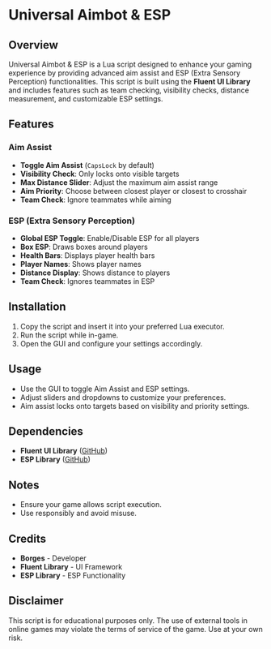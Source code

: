 # Universal Aimbot & ESP

## Overview
Universal Aimbot & ESP is a Lua script designed to enhance your gaming experience by providing advanced aim assist and ESP (Extra Sensory Perception) functionalities. This script is built using the **Fluent UI Library** and includes features such as team checking, visibility checks, distance measurement, and customizable ESP settings.

## Features
### Aim Assist
- **Toggle Aim Assist** (`CapsLock` by default)
- **Visibility Check**: Only locks onto visible targets
- **Max Distance Slider**: Adjust the maximum aim assist range
- **Aim Priority**: Choose between closest player or closest to crosshair
- **Team Check**: Ignore teammates while aiming

### ESP (Extra Sensory Perception)
- **Global ESP Toggle**: Enable/Disable ESP for all players
- **Box ESP**: Draws boxes around players
- **Health Bars**: Displays player health bars
- **Player Names**: Shows player names
- **Distance Display**: Shows distance to players
- **Team Check**: Ignores teammates in ESP

## Installation
1. Copy the script and insert it into your preferred Lua executor.
2. Run the script while in-game.
3. Open the GUI and configure your settings accordingly.

## Usage
- Use the GUI to toggle Aim Assist and ESP settings.
- Adjust sliders and dropdowns to customize your preferences.
- Aim assist locks onto targets based on visibility and priority settings.

## Dependencies
- **Fluent UI Library** ([GitHub](https://github.com/dawid-scripts/Fluent))
- **ESP Library** ([GitHub](https://github.com/WetCheezit/ESPLibrary))

## Notes
- Ensure your game allows script execution.
- Use responsibly and avoid misuse.

## Credits
- **Borges** - Developer
- **Fluent Library** - UI Framework
- **ESP Library** - ESP Functionality

## Disclaimer
This script is for educational purposes only. The use of external tools in online games may violate the terms of service of the game. Use at your own risk.

